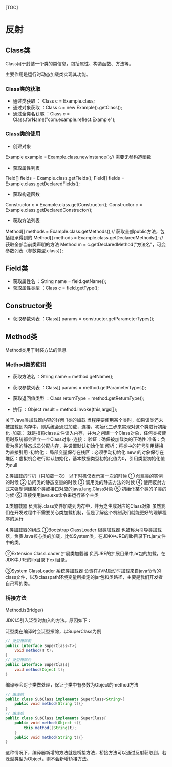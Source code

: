 [TOC]

# 反射

## Class类

Class用于封装一个类的类信息，包括属性、构造函数、方法等。

主要作用是运行时动态加载类实现其功能。

### Class类的获取

- 通过类获取 ： Class c = Example.class;
- 通过对象获取 ：Class c = new Example().getClass();
- 通过全类名获取 ：Class c = Class.forName("com.example.reflect.Example");

### Class类的使用

- 创建对象

Example example = Example.class.newInstance();// 需要无参构造函数

- 获取属性列表

Field[] fields = Example.class.getFields();
Field[] fields = Example.class.getDeclaredFields();

- 获取构造函数

Constructor c = Example.class.getConstructor();
Constructor c = Example.class.getDeclaredConstructor();

- 获取方法列表

Method[] methods = Example.class.getMethods();// 获取全部public方法，包括继承得到的
Method[] methods = Example.class.getDeclaredMethods(); // 获取全部当前类声明的方法
Method m = c.getDeclaredMethod("方法名"，可变参数列表（参数类型.class）);

## Field类

- 获取属性名 ：String name = field.getName();
- 获取属性类型 ：Class c = field.getType();

## Constructor类

- 获取参数列表 ：Class[] params = constructor.getParameterTypes();

## Method类

Method类用于封装方法的信息

### Method类的使用

- 获取方法名 ：String name = method.getName();
- 获取参数列表 ：Class[] params = method.getParameterTypes();
- 获取返回值类型 ：Class returnType = method.getReturnType();

- 执行 ：Object result = method.invoke(this,args[]);






关于Java类加载器内容的详解
1类的加载
当程序要使用某个类时，如果该类还未被加载到内存中，则系统会通过加载，连接，初始化三步来实现对这个类进行初始化
·加载：
       就是指将class文件读入内存，并为之创建一个Class对象，任何类被使用时系统都会建立一个Class对象
·连接：
       验证：确保被加载类的正确性
       准备：负责为类的静态成员分配内存，并设置默认初始化值
       解析：将类中的符号引用替换为直接引用
·初始化：
        局部变量保存在栈区：必须手动初始化
        new 的对象保存在堆区：虚拟机会进行默认初始化，基本数据类型初始化值为0，引用类型初始化值为null

2.类加载的时机（只加载一次）
以下时机仅表示第一次的时候
① 创建类的实例的时候
② 访问类的静态变量的时候
③ 调用类的静态方法的时候
④ 使用反射方式来强制创建某个类或接口对应的java.lang.Class对象
⑤ 初始化某个类的子类的时候
⑥ 直接使用java.exe命令来运行某个主类

3.类加载器
负责将.class文件加载到内存中，并为之生成对应的Class对象
虽然我们在开发过程中不需要关心类加载机制，但是了解这个机制我们就能更好的理解程序的运行

4.类加载器的组成
①Bootstrap ClassLoader 根类加载器
也被称为引导类加载器，负责Java核心类的加载，比如System类，在JDK中JRE的lib目录下rt.jar文件中的类。

②Extension ClassLoader 扩展类加载器
负责JRE的扩展目录中jar包的加载，在JDK中JRE的lib目录下ext目录。

③System ClassLoader 系统类加载器
负责在JVM启动时加载来自java命令的class文件，以及classpath环境变量所指定的jar包和类路径，主要是我们开发者自己写的类。


### 桥接方法

Method.isBridge()

JDK1.5引入泛型时加入的方法。原因如下：

泛型类在编译时会泛型擦除，以SuperClass为例

```java
// 泛型擦除前
public interface SuperClass<T>{
    void method(T t);
}
// 泛型擦除后
public interface SuperClass{
    void method(Object t);
}
```

编译器会对子类做处理，保证子类中有参数为Object的method方法

```java
// 编译前
public class SubClass implements SuperClass<String>{
    public void method(String t){}
}
// 编译后
public class SubClass implements SuperClass{
    public void method(Object t){
        this.method((String)t);
    }
    public void method(String t){}
}
```

这种情况下，编译器新增的方法就是桥接方法，桥接方法可以通过反射获取到，若泛型类型为Object，则不会新增桥接方法。







